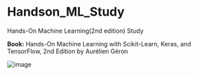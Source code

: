 # Handson_ML_Study
Hands-On Machine Learning(2nd edition) Study

__Book:__ Hands-On Machine Learning with Scikit-Learn, Keras, and TensorFlow, 2nd Edition by Aurélien Géron
  
![image](https://github.com/jung-hyeon/Handson_ML_Study/assets/79007759/76984ba1-a912-4276-878d-af9a684cc430)
